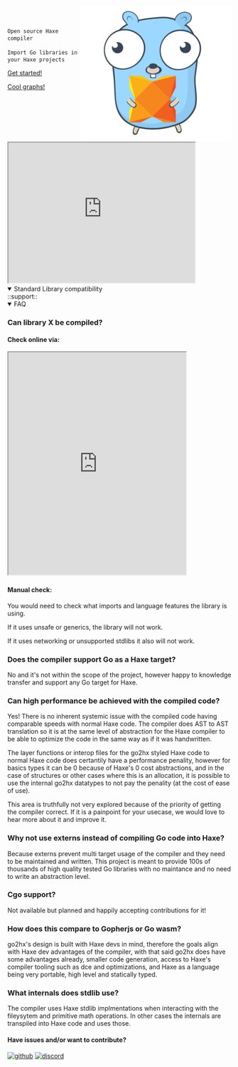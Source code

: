 
<img src="logo.svg" width="340" align="right"/>


<br>
<br>

    Open source Haxe compiler

    Import Go libraries in your Haxe projects


[Get started!](https://github.com/go2hx/go2hx#getting-started)

[Cool graphs!](https://go2hx.github.io/test883)

 <iframe width="420" height="315"
src="https://www.youtube.com/embed/fzyGwSGyoRw">
</iframe> 

<details open><summary>Standard Library compatibility</summary>::support::</details>
<details open><summary>FAQ</summary>

### Can library X be compiled?

#### Check online via:
<iframe src="https://go2hx.mki.sh/" width="400" height="500"></iframe>


#### Manual check:
You would need to check what imports and language features the library is using.


If it uses unsafe or generics, the library will not work.


If it uses networking or unsupported stdlibs it also will not work.

### Does the compiler support Go as a Haxe target?
No and it's not within the scope of the project, however happy to knowledge transfer and support any Go target for Haxe.

### Can high performance be achieved with the compiled code?
Yes! There is no inherent systemic issue with the compiled code having comparable speeds with normal Haxe code. The compiler does AST to AST translation so it is at the same level of abstraction for the Haxe compiler to be able to optimize the code in the same way as if it was handwritten.

The layer functions or interop files for the go2hx styled Haxe code to normal Haxe code does certantily have a performance penality, however for basics types it can be 0 because of Haxe's 0 cost abstractions, and in the case of structures or other cases where this is an allocation, it is possible to use the internal go2hx datatypes to not pay the penality (at the cost of ease of use).

This area is truthfully not very explored because of the priority of getting the compiler correct. If it is a painpoint for your usecase, we would love to hear more about it and improve it.

### Why not use externs instead of compiling Go code into Haxe?
Because externs prevent multi target usage of the compiler and they need to be maintained and written. This project is meant to provide 100s of thousands of high quality tested Go libraries with no maintance and no need to write an abstraction level.

### Cgo support?
Not available but planned and happily accepting contributions for it!

### How does this compare to Gopherjs or Go wasm?
go2hx's design is built with Haxe devs in mind, therefore the goals align with Haxe dev advantages of the compiler, with that said go2hx does have some advantages already, smaller code generation, access to Haxe's compiler tooling such as dce and optimizations, and Haxe as a language being very portable, high level and statically typed.

### What internals does stdlib use?
The compiler uses Haxe stdlib implmentations when interacting with the fileysytem and primitive math operations.
In other cases the internals are transpiled into Haxe code and uses those.

#### Have issues and/or want to contribute?
[![github](https://img.shields.io/badge/GitHub-100000?style=for-the-badge&logo=github&logoColor=white)](https://github.com/go2hx/go2hx)
[![discord](https://img.shields.io/badge/Discord-7289DA?style=for-the-badge&logo=discord&logoColor=white)](https://discord.gg/ewnMZAV)